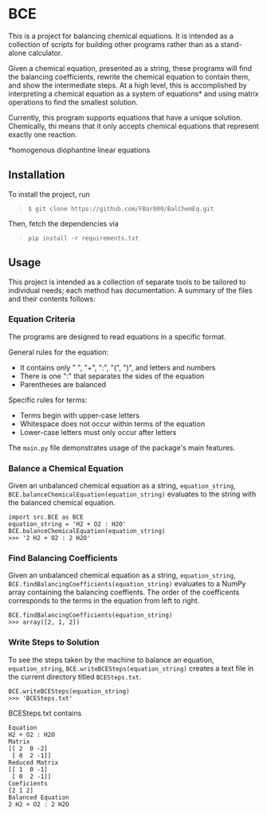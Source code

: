 # BCE

This is a project for balancing chemical equations. It is intended as a collection of scripts for building other programs rather than as a stand-alone calculator.


Given a chemical equation, presented as a string, these programs will find the balancing coefficients, rewrite the chemical equation to contain them, and show the intermediate steps. At a high level, this is accomplished by interpreting a chemical equation as a system of  equations* and using matrix operations to find the smallest solution. 

Currently, this program supports equations that have a unique solution. Chemically, thi means that it only accepts chemical equations that represent exactly one reaction.

*homogenous diophantine linear equations

## Installation

To install the project, run 

> `$ git clone https://github.com/FBar000/BalChemEq.git`

Then, fetch the dependencies via

> `pip install -r requirements.txt`

## Usage 

This project is intended as a collection of separate tools to be tailored to individual needs; each method has documentation. A summary of the files and their contents follows:



### Equation Criteria

The programs are designed to read equations in a specific format. 

General rules for the equation: 
- It contains only " ", "+", ":", "(", ")", and letters and numbers
- There is one ":" that separates the sides of the equation
- Parentheses are balanced

Specific rules for terms: 
- Terms begin with upper-case letters
- Whitespace does not occur within terms of the equation
- Lower-case letters must only occur after letters





The `main.py` file demonstrates usage of the package's main features.


### Balance a Chemical Equation 


Given an unbalanced chemical equation as a string, `equation_string`,  `BCE.balanceChemicalEquation(equation_string)` evaluates to the string with the balanced chemical equation.

```
import src.BCE as BCE
equation_string = 'H2 + O2 : H2O'
BCE.balanceChemicalEquation(equation_string)
>>> '2 H2 + O2 : 2 H2O'
```

### Find Balancing Coefficients

Given an unbalanced chemical equation as a string, `equation_string`, `BCE.findBalancingCoefficients(equation_string)` evaluates to a NumPy array containing the balancing coeffients. The order of the coefficents corresponds to the terms in the equation from left to right.

```
BCE.findBalancingCoefficients(equation_string)
>>> array([2, 1, 2])
```

### Write Steps to Solution

To see the steps taken by the machine to balance an equation, `equation_string`, `BCE.writeBCESteps(equation_string)` creates a text file in the current directory titled `BCESteps.txt`.


```
BCE.writeBCESteps(equation_string)
>>> 'BCESteps.txt'
```
BCESteps.txt contains

```
Equation
H2 + O2 : H2O
Matrix
[[ 2  0 -2]
 [ 0  2 -1]]
Reduced Matrix
[[ 1  0 -1]
 [ 0  2 -1]]
Coeficients
[2 1 2]
Balanced Equation
2 H2 + O2 : 2 H2O
```
